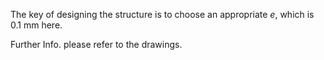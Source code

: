 The key of designing the structure is to choose an appropriate _e_, which is 0.1 mm here.

Further Info. please refer to the drawings.
